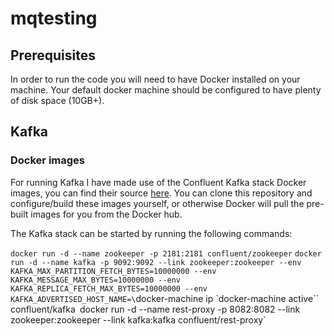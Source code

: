 # mqtesting

## Prerequisites

In order to run the code you will need to have Docker installed on your machine. Your default docker machine should be configured to have plenty of disk space (10GB+). 

## Kafka

### Docker images

For running Kafka I have made use of the Confluent Kafka stack Docker images, you can find their source [here](https://github.com/confluentinc/docker-images). You can clone this repository and configure/build these images yourself, or otherwise Docker will pull the pre-built images for you from the Docker hub.

The Kafka stack can be started by running the following commands:

`docker run -d --name zookeeper -p 2181:2181 confluent/zookeeper`
`docker run -d --name kafka -p 9092:9092 --link zookeeper:zookeeper --env KAFKA_MAX_PARTITION_FETCH_BYTES=10000000 --env KAFKA_MESSAGE_MAX_BYTES=10000000 --env KAFKA_REPLICA_FETCH_MAX_BYTES=10000000 --env KAFKA_ADVERTISED_HOST_NAME=\`docker-machine ip \`docker-machine active\`\` confluent/kafka`
`docker run -d --name rest-proxy -p 8082:8082 --link zookeeper:zookeeper --link kafka:kafka confluent/rest-proxy`


